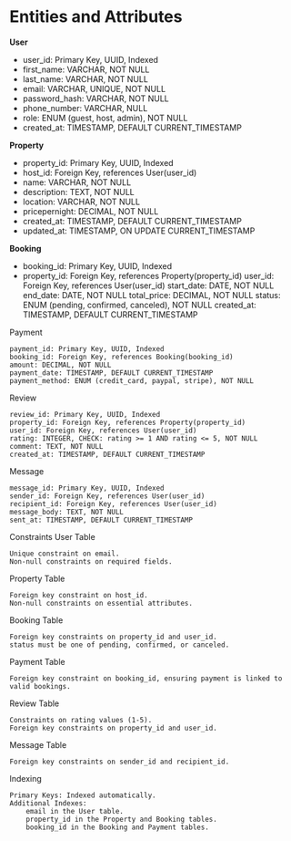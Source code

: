 
# Entities and Attributes
**User**
- user_id: Primary Key, UUID, Indexed
- first_name: VARCHAR, NOT NULL
- last_name: VARCHAR, NOT NULL
- email: VARCHAR, UNIQUE, NOT NULL
- password_hash: VARCHAR, NOT NULL
- phone_number: VARCHAR, NULL
- role: ENUM (guest, host, admin), NOT NULL
- created_at: TIMESTAMP, DEFAULT CURRENT_TIMESTAMP

**Property**
- property_id: Primary Key, UUID, Indexed
- host_id: Foreign Key, references User(user_id)
- name: VARCHAR, NOT NULL
- description: TEXT, NOT NULL
- location: VARCHAR, NOT NULL
- pricepernight: DECIMAL, NOT NULL
- created_at: TIMESTAMP, DEFAULT CURRENT_TIMESTAMP
- updated_at: TIMESTAMP, ON UPDATE CURRENT_TIMESTAMP

**Booking**
- booking_id: Primary Key, UUID, Indexed
- property_id: Foreign Key, references Property(property_id)
    user_id: Foreign Key, references User(user_id)
    start_date: DATE, NOT NULL
    end_date: DATE, NOT NULL
    total_price: DECIMAL, NOT NULL
    status: ENUM (pending, confirmed, canceled), NOT NULL
    created_at: TIMESTAMP, DEFAULT CURRENT_TIMESTAMP

Payment

    payment_id: Primary Key, UUID, Indexed
    booking_id: Foreign Key, references Booking(booking_id)
    amount: DECIMAL, NOT NULL
    payment_date: TIMESTAMP, DEFAULT CURRENT_TIMESTAMP
    payment_method: ENUM (credit_card, paypal, stripe), NOT NULL

Review

    review_id: Primary Key, UUID, Indexed
    property_id: Foreign Key, references Property(property_id)
    user_id: Foreign Key, references User(user_id)
    rating: INTEGER, CHECK: rating >= 1 AND rating <= 5, NOT NULL
    comment: TEXT, NOT NULL
    created_at: TIMESTAMP, DEFAULT CURRENT_TIMESTAMP

Message

    message_id: Primary Key, UUID, Indexed
    sender_id: Foreign Key, references User(user_id)
    recipient_id: Foreign Key, references User(user_id)
    message_body: TEXT, NOT NULL
    sent_at: TIMESTAMP, DEFAULT CURRENT_TIMESTAMP

Constraints
User Table

    Unique constraint on email.
    Non-null constraints on required fields.

Property Table

    Foreign key constraint on host_id.
    Non-null constraints on essential attributes.

Booking Table

    Foreign key constraints on property_id and user_id.
    status must be one of pending, confirmed, or canceled.

Payment Table

    Foreign key constraint on booking_id, ensuring payment is linked to valid bookings.

Review Table

    Constraints on rating values (1-5).
    Foreign key constraints on property_id and user_id.

Message Table

    Foreign key constraints on sender_id and recipient_id.

Indexing

    Primary Keys: Indexed automatically.
    Additional Indexes:
        email in the User table.
        property_id in the Property and Booking tables.
        booking_id in the Booking and Payment tables.

